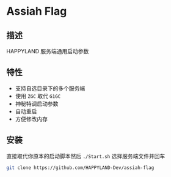# Assiah Flag

## 描述
HAPPYLAND 服务端通用启动参数

## 特性
- 支持自选目录下的多个服务端
- 使用 `ZGC` 取代 `G1GC`
- 神秘特调启动参数
- 自动重启
- 方便修改内存

## 安装
直接取代你原本的启动脚本然后 `./Start.sh` 选择服务端文件并回车

```bash
git clone https://github.com/HAPPYLAND-Dev/assiah-flag
```
